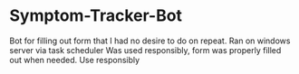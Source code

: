 # Symptom-Tracker-Bot
Bot for filling out form that I had no desire to do on repeat. Ran on windows server via task scheduler
Was used responsibly, form was properly filled out when needed.
Use responsibly
